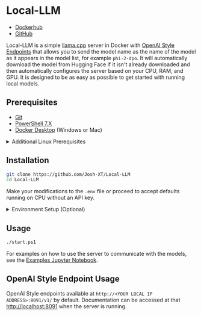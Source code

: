 # Local-LLM

- [Dockerhub](https://hub.docker.com/r/joshxt/local-llm/tags)
- [GitHub](https://github.com/Josh-XT/Local-LLM)

Local-LLM is a simple [llama.cpp](https://github.com/ggerganov/llama.cpp) server in Docker with [OpenAI Style Endpoints](https://pypi.org/project/openai/) that allows you to send the model name as the name of the model as it appears in the model list, for example `phi-2-dpo`. It will automatically download the model from Hugging Face if it isn't already downloaded and then automatically configures the server based on your CPU, RAM, and GPU. It is designed to be as easy as possible to get started with running local models.

## Prerequisites

- [Git](https://git-scm.com/downloads)
- [PowerShell 7.X](https://learn.microsoft.com/en-us/powershell/scripting/install/installing-powershell?view=powershell-7.4)
- [Docker Desktop](https://docs.docker.com/docker-for-windows/install/) (Windows or Mac)

<details>
  <summary>Additional Linux Prerequisites</summary>

- [Docker](https://docs.docker.com/get-docker/)
- [Docker Compose](https://docs.docker.com/compose/install/)
- [NVIDIA Container Toolkit](https://docs.nvidia.com/datacenter/cloud-native/container-toolkit/latest/install-guide.html)

</details>

## Installation

```bash
git clone https://github.com/Josh-XT/Local-LLM
cd Local-LLM
```

Make your modifications to the `.env` file or proceed to accept defaults running on CPU without an API key.

<details>
  <summary>Environment Setup (Optional)</summary>

None of the values need modified in order to run the server. If you are using an NVIDIA GPU, I would recommend setting the `GPU_LAYERS` and `MAIN_GPU` environment variables. If you plan to expose the server to the internet, I would recommend setting the `LOCAL_LLM_API_KEY` environment variable for security. `THREADS` is set to your CPU thread count minus 2 by default, if this causes significant performance issues, consider setting the `THREADS` environment variable manually to a lower number.

Modify the `.env` file to your desired settings. Assumptions will be made on all of these values if you choose to accept the defaults.

Replace the environment variables with your desired settings. Assumptions will be made on all of these values if you choose to accept the defaults.

- `LOCAL_LLM_API_KEY` - The API key to use for the server. If not set, the server will not require an API key when accepting requests.
- `AUTO_UPDATE` - Whether or not to automatically update Local-LLM. Default is `true`.
- `THREADS` - The number of CPU threads Local-LLM is allowed to use. Default is `your CPU thread count minus 2`.
- `GPU_LAYERS` (Only applicable to NVIDIA GPU) - The number of layers to use on the GPU. Default is `0`.
- `MAIN_GPU` (Only applicable to NVIDIA GPU) - The GPU to use for the main model. Default is `0`.

</details>

## Usage

```bash
./start.ps1
```

For examples on how to use the server to communicate with the models, see the [Examples Jupyter Notebook](tests/tests.ipynb).

## OpenAI Style Endpoint Usage

OpenAI Style endpoints available at `http://<YOUR LOCAL IP ADDRESS>:8091/v1/` by default. Documentation can be accessed at that <http://localhost:8091> when the server is running.
